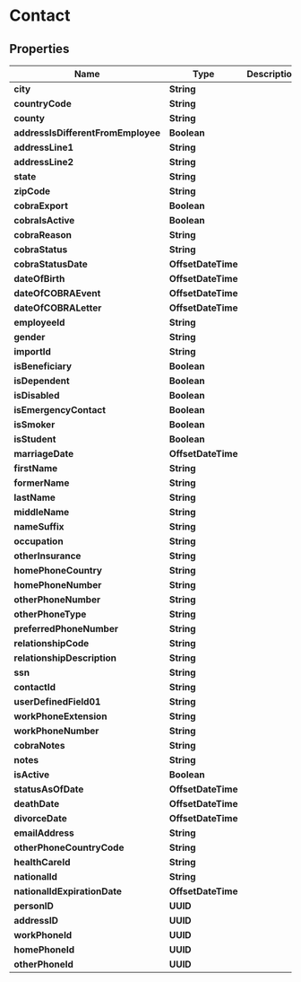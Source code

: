 

# Contact


## Properties

| Name | Type | Description | Notes |
|------------ | ------------- | ------------- | -------------|
|**city** | **String** |  |  [optional] |
|**countryCode** | **String** |  |  [optional] |
|**county** | **String** |  |  [optional] |
|**addressIsDifferentFromEmployee** | **Boolean** |  |  [optional] |
|**addressLine1** | **String** |  |  [optional] |
|**addressLine2** | **String** |  |  [optional] |
|**state** | **String** |  |  [optional] |
|**zipCode** | **String** |  |  [optional] |
|**cobraExport** | **Boolean** |  |  [optional] |
|**cobraIsActive** | **Boolean** |  |  [optional] |
|**cobraReason** | **String** |  |  [optional] |
|**cobraStatus** | **String** |  |  [optional] |
|**cobraStatusDate** | **OffsetDateTime** |  |  [optional] |
|**dateOfBirth** | **OffsetDateTime** |  |  [optional] |
|**dateOfCOBRAEvent** | **OffsetDateTime** |  |  [optional] |
|**dateOfCOBRALetter** | **OffsetDateTime** |  |  [optional] |
|**employeeId** | **String** |  |  [optional] |
|**gender** | **String** |  |  [optional] |
|**importId** | **String** |  |  [optional] |
|**isBeneficiary** | **Boolean** |  |  [optional] |
|**isDependent** | **Boolean** |  |  [optional] |
|**isDisabled** | **Boolean** |  |  [optional] |
|**isEmergencyContact** | **Boolean** |  |  [optional] |
|**isSmoker** | **Boolean** |  |  [optional] |
|**isStudent** | **Boolean** |  |  [optional] |
|**marriageDate** | **OffsetDateTime** |  |  [optional] |
|**firstName** | **String** |  |  [optional] |
|**formerName** | **String** |  |  [optional] |
|**lastName** | **String** |  |  [optional] |
|**middleName** | **String** |  |  [optional] |
|**nameSuffix** | **String** |  |  [optional] |
|**occupation** | **String** |  |  [optional] |
|**otherInsurance** | **String** |  |  [optional] |
|**homePhoneCountry** | **String** |  |  [optional] |
|**homePhoneNumber** | **String** |  |  [optional] |
|**otherPhoneNumber** | **String** |  |  [optional] |
|**otherPhoneType** | **String** |  |  [optional] |
|**preferredPhoneNumber** | **String** |  |  [optional] |
|**relationshipCode** | **String** |  |  [optional] |
|**relationshipDescription** | **String** |  |  [optional] |
|**ssn** | **String** |  |  [optional] |
|**contactId** | **String** |  |  [optional] |
|**userDefinedField01** | **String** |  |  [optional] |
|**workPhoneExtension** | **String** |  |  [optional] |
|**workPhoneNumber** | **String** |  |  [optional] |
|**cobraNotes** | **String** |  |  [optional] |
|**notes** | **String** |  |  [optional] |
|**isActive** | **Boolean** |  |  [optional] |
|**statusAsOfDate** | **OffsetDateTime** |  |  [optional] |
|**deathDate** | **OffsetDateTime** |  |  [optional] |
|**divorceDate** | **OffsetDateTime** |  |  [optional] |
|**emailAddress** | **String** |  |  [optional] |
|**otherPhoneCountryCode** | **String** |  |  [optional] |
|**healthCareId** | **String** |  |  [optional] |
|**nationalId** | **String** |  |  [optional] |
|**nationalIdExpirationDate** | **OffsetDateTime** |  |  [optional] |
|**personID** | **UUID** |  |  [optional] |
|**addressID** | **UUID** |  |  [optional] |
|**workPhoneId** | **UUID** |  |  [optional] |
|**homePhoneId** | **UUID** |  |  [optional] |
|**otherPhoneId** | **UUID** |  |  [optional] |



